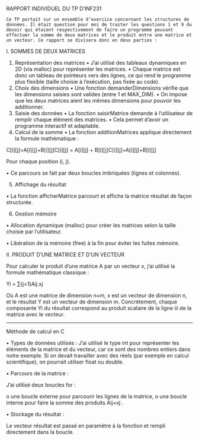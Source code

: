 RAPPORT INDIVIDUEL DU TP D’INF231

	Ce TP portait sur un ensemble d’exercice concernant les structures de données. Il était question pour moi de traiter les questions 1 et 9 du devoir qui étaient respectivement de faire un programme pouvant effectuer la somme de deux matrices et le produit entre une matrice et un vecteur. Ce rapport se divisera donc en deux parties :

I.	SOMMES DE DEUX MATRICES

1.	 Représentation des matrices
•	J’ai utilisé des tableaux dynamiques en 2D (via malloc) pour représenter les matrices.
•	Chaque matrice est donc un tableau de pointeurs vers des lignes, ce qui rend le programme plus flexible (taille choisie à l’exécution, pas fixée au code).
2.	Choix des dimensions
•	Une fonction demanderDimensions vérifie que les dimensions saisies sont valides (entre 1 et MAX_DIM).
•	On impose que les deux matrices aient les mêmes dimensions pour pouvoir les additionner.
3.	Saisie des données
•	La fonction saisirMatrice demande à l’utilisateur de remplir chaque élément des matrices.
•	Cela permet d’avoir un programme interactif et adaptable.
4.	Calcul de la somme
•	La fonction additionMatrices applique directement la formule mathématique :

C[i][j]=A[i][j]+B[i][j]C[i][j] = A[i][j] + B[i][j]C[i][j]=A[i][j]+B[i][j] 

Pour chaque position (i, j).

•	Ce parcours se fait par deux boucles imbriquées (lignes et colonnes).

5.	Affichage du résultat

•	La fonction afficherMatrice parcourt et affiche la matrice résultat de façon structurée.

6.	Gestion mémoire

•	Allocation dynamique (malloc) pour créer les matrices selon la taille choisie par 
l’utilisateur.

•	Libération de la mémoire (free) à la fin pour éviter les fuites mémoire.

II.	PRODUIT D’UNE MATRICE ET D’UN VECTEUR

Pour calculer le produit d’une matrice A par un vecteur x, j’ai utilisé la formule mathématique classique :

Yi = ∑(j=1)Aij.xj

Où A est une matrice de dimension n×m, x est un vecteur de dimension n, et le résultat Y est un vecteur de dimension m. Concrètement, chaque composante Yi du résultat correspond au produit scalaire de la ligne iii de la matrice avec le vecteur.
________________________________________

Méthode de calcul en C

•	Types de données utilisés :
J’ai utilisé le type int pour représenter les éléments de la matrice et du vecteur, car ce sont des nombres entiers dans notre exemple. Si on devait travailler avec des réels (par exemple en calcul scientifique), on pourrait utiliser float ou double.

•	Parcours de la matrice :

J’ai utilisé deux boucles for :

o	une boucle externe pour parcourir les lignes de la matrice,
o	une boucle interne pour faire la somme des produits Aij×xj .

•	Stockage du résultat :

Le vecteur résultat est passé en paramètre à la fonction et rempli directement dans la boucle.